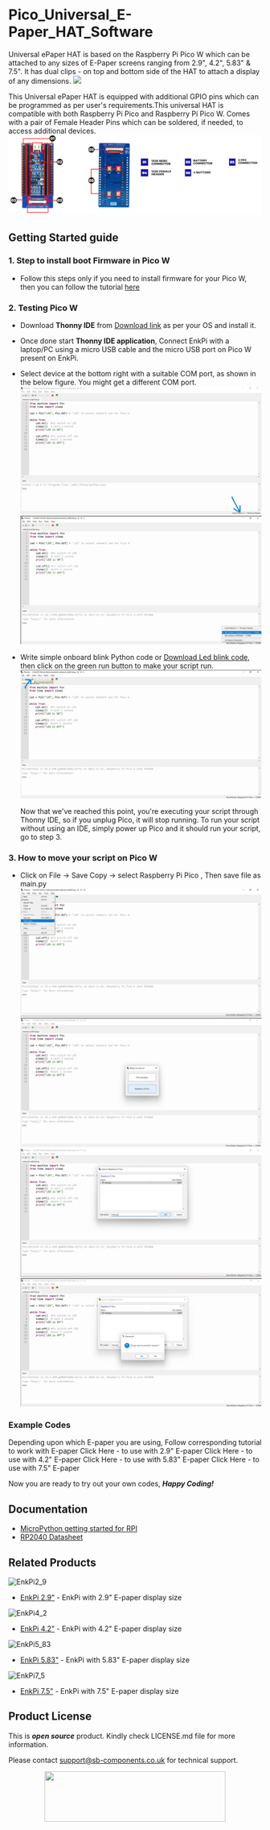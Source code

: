 # Pico_Universal_E-Paper_HAT_Software

Universal ePaper HAT is based on the Raspberry Pi Pico W which can be attached to any sizes of E-Paper screens ranging from 2.9", 4.2", 5.83" & 7.5".
It has dual clips - on top and bottom side of the HAT to attach a display of any dimensions.
<img src="https://github.com/sbcshop/Pico_Universal_E-Paper_HAT_Software/blob/main/images/universal_epaper_hat.gif" />

This Universal ePaper HAT is equipped with additional GPIO pins which can be programmed as per user's requirements.This universal HAT is compatible with both Raspberry Pi Pico and Raspberry Pi Pico W. Comes with a pair of Female Header Pins which can be soldered, if needed, to access additional devices.
<img src="https://github.com/sbcshop/Pico_Universal_E-Paper_HAT_Software/blob/main/images/universal_epaper_hat_pinout.png" />

## Getting Started guide
### 1. Step to install boot Firmware in Pico W
   - Follow this steps only if you need to install firmware for your Pico W, then you can follow the tutorial [here](https://github.com/sbcshop/PiCoder-Software/blob/main/README.md#1-how-to-install-boot-firmware-in-picoder-kit)

### 2. Testing Pico W
   - Download **Thonny IDE** from [Download link](https://thonny.org/) as per your OS and install it.
   - Once done start **Thonny IDE application**, Connect EnkPi with a laptop/PC using a micro USB cable and the micro USB port on Pico W present on EnkPi.
   - Select device at the bottom right with a suitable COM port, as shown in the below figure. You might get a different COM port.
      <img src= "https://github.com/sbcshop/EnkPi_2.9_Software/blob/main/images/img1.jpg" />
      <img src= "https://github.com/sbcshop/EnkPi_2.9_Software/blob/main/images/img2.jpg" />
   - Write simple onboard blink Python code or [Download Led blink code](https://github.com/sbcshop/Pico_Universal_E-Paper_HAT_Software/blob/main/examples/onboard_ledBlink.py), then click on the green run button to make your script run. 
      <img src= "https://github.com/sbcshop/EnkPi_2.9_Software/blob/main/images/img3.jpg" />
     
     Now that we've reached this point, you're executing your script through Thonny IDE, so if you unplug Pico, it will stop running. To run your script without using an IDE, simply power up Pico and it should run your script, go to step 3. 
    
### 3. How to move your script on Pico W
   - Click on File -> Save Copy -> select Raspberry Pi Pico , Then save file as main.py
      <img src="https://github.com/sbcshop/EnkPi_2.9_Software/blob/main/images/scr1.jpg" />
      <img src="https://github.com/sbcshop/EnkPi_2.9_Software/blob/main/images/scr2.jpg" />
      <img src="https://github.com/sbcshop/EnkPi_2.9_Software/blob/main/images/scr3.jpg" />
      <img src="https://github.com/sbcshop/EnkPi_2.9_Software/blob/main/images/scr4.jpg" />

### Example Codes
   Depending upon which E-paper you are using, Follow corresponding tutorial to work with E-paper
   Click Here - to use with 2.9" E-paper
   Click Here - to use with 4.2" E-paper
   Click Here - to use with 5.83" E-paper
   Click Here - to use with 7.5" E-paper
   
   Now you are ready to try out your own codes, **_Happy Coding!_**

## Documentation
  * [MicroPython getting started for RPI](https://docs.micropython.org/en/latest/rp2/quickref.html)
  * [RP2040 Datasheet](https://github.com/sbcshop/HackyPi-Hardware/blob/main/Documents/rp2040-datasheet.pdf)


## Related Products
   ![EnkPi2_9]()
   * [EnkPi 2.9"](https://shop.sb-components.co.uk/products/enkpi?variant=40474297401427) - EnkPi with 2.9" E-paper display size
   
   ![EnkPi4_2]() 
   * [EnkPi 4.2"](https://shop.sb-components.co.uk/products/enkpi?variant=40474297434195) - EnkPi with 4.2" E-paper display size
   
   ![EnkPi5_83]()
   * [EnkPi 5.83"](https://shop.sb-components.co.uk/products/enkpi?variant=40474297466963) - EnkPi with 5.83" E-paper display size
 
   ![EnkPi7_5]()
   * [EnkPi 7.5"](https://shop.sb-components.co.uk/products/enkpi?variant=40474297499731) - EnkPi with 7.5" E-paper display size
 
## Product License

This is ***open source*** product. Kindly check LICENSE.md file for more information.

Please contact support@sb-components.co.uk for technical support.
<p align="center">
  <img width="360" height="100" src="https://cdn.shopify.com/s/files/1/1217/2104/files/Logo_sb_component_3.png?v=1666086771&width=300">
</p>

